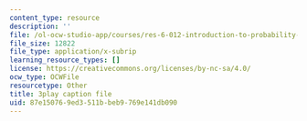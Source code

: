 ```yaml
---
content_type: resource
description: ''
file: /ol-ocw-studio-app/courses/res-6-012-introduction-to-probability-spring-2018/87e150769ed3511bbeb9769e141db090_rRwWYRh8Ypg.vtt
file_size: 12822
file_type: application/x-subrip
learning_resource_types: []
license: https://creativecommons.org/licenses/by-nc-sa/4.0/
ocw_type: OCWFile
resourcetype: Other
title: 3play caption file
uid: 87e15076-9ed3-511b-beb9-769e141db090
---
```

